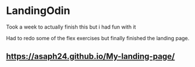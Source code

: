 # LandingOdin

Took a week to actually finish this but i had fun with it

Had to redo some of the flex exercises but finally finished the landing page.


## https://asaph24.github.io/My-landing-page/
